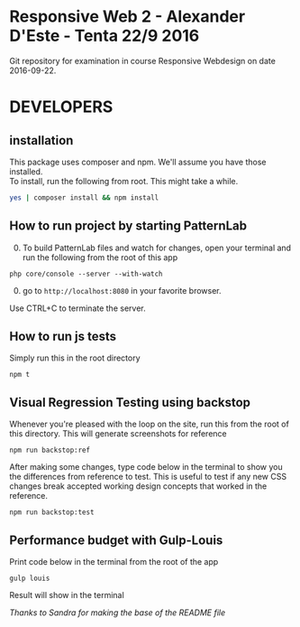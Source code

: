 # Responsive Web 2 - Alexander D'Este - Tenta 22/9 2016
 Git repository for examination in course Responsive Webdesign on date 2016-09-22.

# DEVELOPERS
## installation
This package uses composer and npm. We'll assume you have those installed.  
To install, run the following from root. This might take a while.
```bash
yes | composer install && npm install
```

## How to run project by starting PatternLab
0. To build PatternLab files and watch for changes, open your terminal and run the following from the root of this app
```Shell
php core/console --server --with-watch
```
0. go to `http://localhost:8080` in your favorite browser.

Use CTRL+C to terminate the server.

## How to run js tests
Simply run this in the root directory
```Shell
npm t
```

## Visual Regression Testing using backstop
Whenever you're pleased with the loop on the site, run this from the root of this directory. This will generate screenshots for reference
```Shell
npm run backstop:ref
```

After making some changes, type code below in the terminal to show you the differences from reference to test. This is useful to test if any new CSS changes break accepted working design concepts that worked in the reference.
```Shell
npm run backstop:test
```

## Performance budget with Gulp-Louis
Print code below in the terminal from the root of the app
```Shell
gulp louis
```
Result will show in the terminal

*Thanks to Sandra for making the base of the README file*
